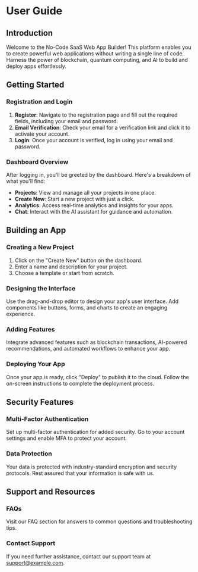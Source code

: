
# User Guide

## Introduction

Welcome to the No-Code SaaS Web App Builder! This platform enables you to create powerful web applications without writing a single line of code. Harness the power of blockchain, quantum computing, and AI to build and deploy apps effortlessly.

## Getting Started

### Registration and Login

1. **Register**: Navigate to the registration page and fill out the required fields, including your email and password.
2. **Email Verification**: Check your email for a verification link and click it to activate your account.
3. **Login**: Once your account is verified, log in using your email and password.

### Dashboard Overview

After logging in, you'll be greeted by the dashboard. Here's a breakdown of what you'll find:

- **Projects**: View and manage all your projects in one place.
- **Create New**: Start a new project with just a click.
- **Analytics**: Access real-time analytics and insights for your apps.
- **Chat**: Interact with the AI assistant for guidance and automation.

## Building an App

### Creating a New Project

1. Click on the "Create New" button on the dashboard.
2. Enter a name and description for your project.
3. Choose a template or start from scratch.

### Designing the Interface

Use the drag-and-drop editor to design your app's user interface. Add components like buttons, forms, and charts to create an engaging experience.

### Adding Features

Integrate advanced features such as blockchain transactions, AI-powered recommendations, and automated workflows to enhance your app.

### Deploying Your App

Once your app is ready, click "Deploy" to publish it to the cloud. Follow the on-screen instructions to complete the deployment process.

## Security Features

### Multi-Factor Authentication

Set up multi-factor authentication for added security. Go to your account settings and enable MFA to protect your account.

### Data Protection

Your data is protected with industry-standard encryption and security protocols. Rest assured that your information is safe with us.

## Support and Resources

### FAQs

Visit our FAQ section for answers to common questions and troubleshooting tips.

### Contact Support

If you need further assistance, contact our support team at support@example.com.
            